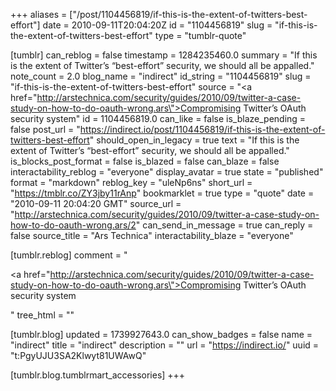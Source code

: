 +++
aliases = ["/post/1104456819/if-this-is-the-extent-of-twitters-best-effort"]
date = 2010-09-11T20:04:20Z
id = "1104456819"
slug = "if-this-is-the-extent-of-twitters-best-effort"
type = "tumblr-quote"

[tumblr]
can_reblog = false
timestamp = 1284235460.0
summary = "If this is the extent of Twitter’s “best-effort” security, we should all be appalled."
note_count = 2.0
blog_name = "indirect"
id_string = "1104456819"
slug = "if-this-is-the-extent-of-twitters-best-effort"
source = "<a href=\"http://arstechnica.com/security/guides/2010/09/twitter-a-case-study-on-how-to-do-oauth-wrong.ars\">Compromising Twitter&rsquo;s OAuth security system</a>"
id = 1104456819.0
can_like = false
is_blaze_pending = false
post_url = "https://indirect.io/post/1104456819/if-this-is-the-extent-of-twitters-best-effort"
should_open_in_legacy = true
text = "If this is the extent of Twitter&rsquo;s &ldquo;best-effort&rdquo; security, we should all be appalled."
is_blocks_post_format = false
is_blazed = false
can_blaze = false
interactability_reblog = "everyone"
display_avatar = true
state = "published"
format = "markdown"
reblog_key = "uleNp6ns"
short_url = "https://tmblr.co/ZY3jby11rAnp"
bookmarklet = true
type = "quote"
date = "2010-09-11 20:04:20 GMT"
source_url = "http://arstechnica.com/security/guides/2010/09/twitter-a-case-study-on-how-to-do-oauth-wrong.ars/2"
can_send_in_message = true
can_reply = false
source_title = "Ars Technica"
interactability_blaze = "everyone"

[tumblr.reblog]
comment = "<p><a href=\"http://arstechnica.com/security/guides/2010/09/twitter-a-case-study-on-how-to-do-oauth-wrong.ars\">Compromising Twitter’s OAuth security system</a></p>"
tree_html = ""

[tumblr.blog]
updated = 1739927643.0
can_show_badges = false
name = "indirect"
title = "indirect"
description = ""
url = "https://indirect.io/"
uuid = "t:PgyUJU3SA2Klwyt81UWAwQ"

[tumblr.blog.tumblrmart_accessories]
+++
